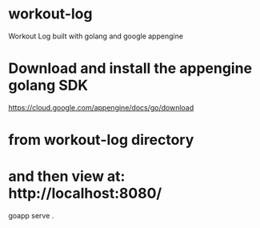 # workout-log
Workout Log built with golang and google appengine

# Download and install the appengine golang SDK
https://cloud.google.com/appengine/docs/go/download

# from workout-log directory
# and then view at: http://localhost:8080/
goapp serve .

